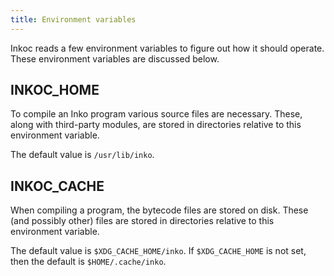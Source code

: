 ```yaml
---
title: Environment variables
---
```


Inkoc reads a few environment variables to figure out how it should operate.
These environment variables are discussed below.

## INKOC_HOME

To compile an Inko program various source files are necessary. These, along
with third-party modules, are stored in directories relative to this environment
variable.

The default value is `/usr/lib/inko`.

## INKOC_CACHE

When compiling a program, the bytecode files are stored on disk.
These (and possibly other) files are stored in directories relative to this
environment variable.

The default value is `$XDG_CACHE_HOME/inko`. If `$XDG_CACHE_HOME` is not set,
then the default is `$HOME/.cache/inko`.

